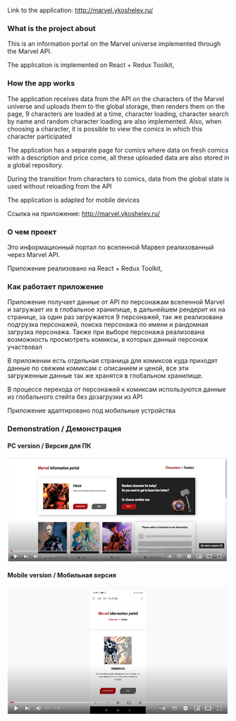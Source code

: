 
Link to the application: http://marvel.ykoshelev.ru/

### What is the project about
This is an information portal on the Marvel universe implemented through the Marvel API.

The application is implemented on React + Redux Toolkit,

### How the app works
The application receives data from the API on the characters of the Marvel universe and uploads them to the global storage, then renders them on the page, 9 characters are loaded at a time, character loading, character search by name and random character loading are also implemented. Also, when choosing a character, it is possible to view the comics in which this character participated

The application has a separate page for comics where data on fresh comics with a description and price come, all these uploaded data are also stored in a global repository.

During the transition from characters to comics, data from the global state is used without reloading from the API

The application is adapted for mobile devices


Ссылка на приложение: http://marvel.ykoshelev.ru/

### О чем проект
Это информационный портал по вселенной Марвел реализованный через Marvel API.

Приложение реализовано на React + Redux Toolkit, 

### Как работает приложение
Приложение получает данные от API по персонажам вселенной Marvel и загружает их в глобальное хранилище, в дальнейшем рендерит их на странице, за один раз загружается 9 персонажей, так же реализована подгрузка персонажей, поиска персонажа по имени и рандомная загрузка персонажа. Также при выборе персонажа реализована возможность просмотреть комиксы, в которых данный персонаж участвовал

В приложении есть отдельная страница для комиксов куда приходят данные по свежим комиксам с описанием и ценой, все эти загруженные данные так же хранятся в глобальном хранилище.

В процессе перехода от персонажей к комиксам используются данные из глобального стейта без дозагрузки из API

Приложение адаптировано под мобильные устройства

### Demonstration / Демонстрация

#### PC version / Версия для ПК 

[![Watch the video](desktop.png)](https://youtu.be/3wxFjcR6rnM)

#### Mobile version / Мобильная версия

[![Watch the video](mobil.png)](https://youtu.be/cDchA00tEd0)






